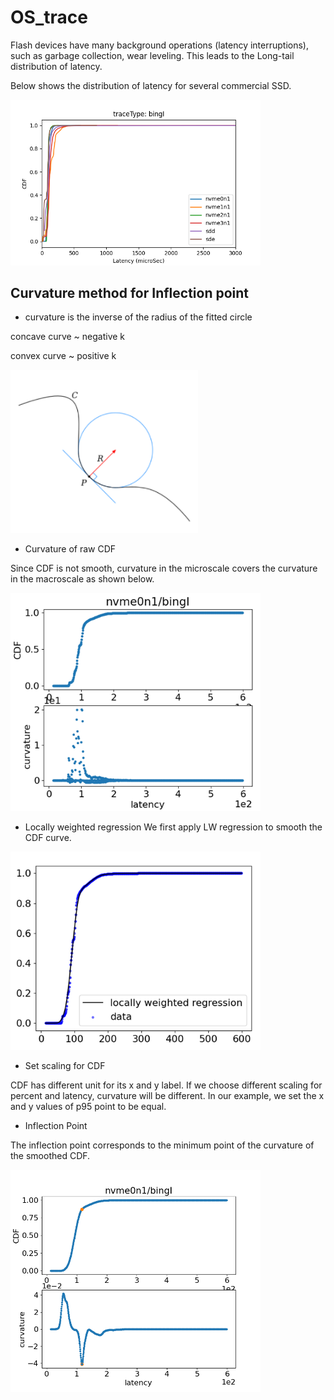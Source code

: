 # OS_trace


Flash devices have many background operations (latency interruptions), such as garbage collection, wear leveling. This leads to the
Long-tail distribution of latency.

Below shows the distribution of latency for several commercial SSD.

<img width="400" src="./docs/cdf_latency.png"  />

## Curvature method for Inflection point

* curvature is the inverse of the radius of the fitted circle

concave curve ~ negative k

convex curve ~ positive k


<img width="300" src="./docs/curvature_illustration.png"  />


* Curvature of raw CDF

Since CDF is not smooth, curvature in the microscale covers the curvature in the macroscale as shown below.

<img width="400" src="./docs/raw_case.png"  />

* Locally weighted regression
We first apply LW regression to smooth the CDF curve.

<img width="400" src="./docs/smoothing.png"  />

* Set scaling for CDF

CDF has different unit for its x and y label.
If we choose different scaling for percent 
and latency, curvature will be different.
In our example, we set the x and y values of p95 point to be equal. 

* Inflection Point

The inflection point corresponds to the minimum point of the curvature of the smoothed CDF.

<img width="400" src="./docs/nvme0n1_bingI.png" />
